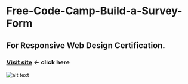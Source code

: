 # Free-Code-Camp-Build-a-Survey-Form

## For Responsive Web Design Certification.

### [Visit site](https://exoryon.github.io/Free-Code-Camp-Build-a-Product-Landing-Page/)  ← click here
![alt text](https://exoryon.github.io/Free-Code-Camp-Build-a-Product-Landing-Page/images/form.png "StratoAutomation product")
